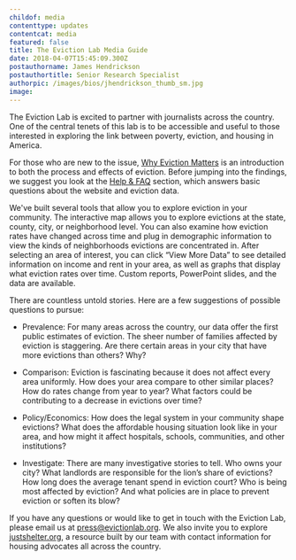```yaml
---
childof: media
contenttype: updates
contentcat: media
featured: false
title: The Eviction Lab Media Guide
date: 2018-04-07T15:45:09.300Z
postauthorname: James Hendrickson
postauthortitle: Senior Research Specialist
authorpic: /images/bios/jhendrickson_thumb_sm.jpg
image: 
---
```

The Eviction Lab is excited to partner with journalists across the country. One of the central tenets of this lab is to be <span class="ital">accessible</span> and <span class="ital">useful</span> to those interested in exploring the link between poverty, eviction, and housing in America. 

For those who are new to the issue, <a href="/why-eviction-matters">Why Eviction Matters</a> is an introduction to both the process and effects of eviction. Before jumping into the findings, we suggest you look at the <a href="/help-faq">Help & FAQ</a> section, which answers basic questions about the website and eviction data. 
 
We've built several tools that allow you to explore eviction in your community. The interactive map allows you to explore evictions at the state, county, city, or neighborhood level. You can also examine how eviction rates have changed across time and plug in demographic information to view the kinds of neighborhoods evictions are concentrated in. After selecting an area of interest, you can click “View More Data” to see detailed information on income and rent in your area, as well as graphs that display what eviction rates over time. Custom reports, PowerPoint slides, and the data are available. 

There are countless untold stories. Here are a few suggestions of possible questions to pursue:

+ <span class="ak-bold">Prevalence:</span> For many areas across the country, our data offer the first public estimates of eviction. The sheer number of families affected by eviction is staggering. Are there certain areas in your city that have more evictions than others? Why? 

+ <span class="ak-bold">Comparison:</span> Eviction is fascinating because it does not affect every area uniformly. How does your area compare to other similar places? How do rates change from year to year? What factors could be contributing to a decrease in evictions over time?

+ <span class="ak-bold">Policy/Economics:</span> How does the legal system in your community shape evictions? What does the affordable housing situation look like in your area, and how might it affect hospitals, schools, communities, and other institutions? 

+ <span class="ak-bold">Investigate:</span> There are many investigative stories to tell. Who owns your city? What landlords are responsible for the lion’s share of evictions? How long does the average tenant spend in eviction court? Who is being most affected by eviction? And what policies are in place to prevent eviction or soften its blow?
 
If you have any questions or would like to get in touch with the Eviction Lab, please email us at <a href="mailto:press@evictionlab.org">press@evictionlab.org</a>. We also invite you to explore <a href="https://justshelter.org" target="_blank">justshelter.org</a>, a resource built by our team with contact information for housing advocates all across the country. 
